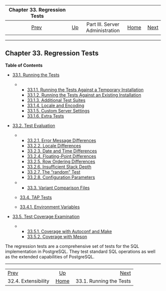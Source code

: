 <!--?xml version="1.0" encoding="UTF-8" standalone="no"?-->

|              Chapter 33. Regression Tests             |                                                    |                                 |                                                       |                                                     |
| :---------------------------------------------------: | :------------------------------------------------- | :-----------------------------: | ----------------------------------------------------: | --------------------------------------------------: |
| [Prev](jit-extensibility.html "32.4. Extensibility")  | [Up](admin.html "Part III. Server Administration") | Part III. Server Administration | [Home](index.html "PostgreSQL 17devel Documentation") |  [Next](regress-run.html "33.1. Running the Tests") |

***

## Chapter 33. Regression Tests

**Table of Contents**

* [33.1. Running the Tests](regress-run.html)

  * *   [33.1.1. Running the Tests Against a Temporary Installation](regress-run.html#REGRESS-RUN-TEMP-INST)
    * [33.1.2. Running the Tests Against an Existing Installation](regress-run.html#REGRESS-RUN-EXISTING-INST)
    * [33.1.3. Additional Test Suites](regress-run.html#REGRESS-ADDITIONAL)
    * [33.1.4. Locale and Encoding](regress-run.html#REGRESS-RUN-LOCALE)
    * [33.1.5. Custom Server Settings](regress-run.html#REGRESS-RUN-CUSTOM-SETTINGS)
    * [33.1.6. Extra Tests](regress-run.html#REGRESS-RUN-EXTRA-TESTS)

* [33.2. Test Evaluation](regress-evaluation.html)

  * *   [33.2.1. Error Message Differences](regress-evaluation.html#REGRESS-EVALUATION-MESSAGE-DIFFERENCES)
    * [33.2.2. Locale Differences](regress-evaluation.html#REGRESS-EVALUATION-LOCALE-DIFFERENCES)
    * [33.2.3. Date and Time Differences](regress-evaluation.html#REGRESS-EVALUATION-DATE-TIME-DIFFERENCES)
    * [33.2.4. Floating-Point Differences](regress-evaluation.html#REGRESS-EVALUATION-FLOAT-DIFFERENCES)
    * [33.2.5. Row Ordering Differences](regress-evaluation.html#REGRESS-EVALUATION-ORDERING-DIFFERENCES)
    * [33.2.6. Insufficient Stack Depth](regress-evaluation.html#REGRESS-EVALUATION-STACK-DEPTH)
    * [33.2.7. The “random” Test](regress-evaluation.html#REGRESS-EVALUATION-RANDOM-TEST)
    * [33.2.8. Configuration Parameters](regress-evaluation.html#REGRESS-EVALUATION-CONFIG-PARAMS)

  * *   [33.3. Variant Comparison Files](regress-variant.html)
  * [33.4. TAP Tests](regress-tap.html)

    <!---->

  * [33.4.1. Environment Variables](regress-tap.html#REGRESS-TAP-VARS)

* [33.5. Test Coverage Examination](regress-coverage.html)

  * *   [33.5.1. Coverage with Autoconf and Make](regress-coverage.html#REGRESS-COVERAGE-CONFIGURE)
    * [33.5.2. Coverage with Meson](regress-coverage.html#REGRESS-COVERAGE-MESON)

The regression tests are a comprehensive set of tests for the SQL implementation in PostgreSQL. They test standard SQL operations as well as the extended capabilities of PostgreSQL.

***

|                                                       |                                                       |                                                     |
| :---------------------------------------------------- | :---------------------------------------------------: | --------------------------------------------------: |
| [Prev](jit-extensibility.html "32.4. Extensibility")  |   [Up](admin.html "Part III. Server Administration")  |  [Next](regress-run.html "33.1. Running the Tests") |
| 32.4. Extensibility                                   | [Home](index.html "PostgreSQL 17devel Documentation") |                             33.1. Running the Tests |
